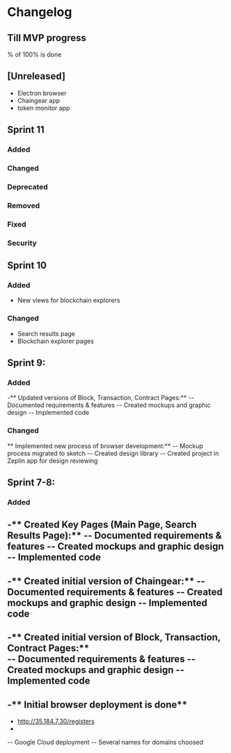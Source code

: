 

# Changelog



## Till MVP progress

% of 100% is done

## [Unreleased]

- Electron browser
- Chaingear app
- token monitor app

## Sprint 11

### Added


### Changed

### Deprecated

### Removed

### Fixed

### Security



## Sprint 10

### Added

-  New views for blockchain explorers

### Changed

- Search results page
- Blockchain explorer pages


## Sprint 9:

### Added

-** Updated versions of Block, Transaction, Contract Pages:**
-- Documented requirements & features
-- Created mockups and graphic design
-- Implemented code

### Changed

** Implemented new process of browser development:**
-- Mockup process migrated to sketch
-- Created design library
-- Created project in Zeplin app for design reviewing


## Sprint 7-8:

### Added

-** Created Key Pages (Main Page, Search Results Page):**
-- Documented requirements & features
-- Created mockups and graphic design
-- Implemented code
-
-** Created initial version of Chaingear:**
-- Documented requirements & features
-- Created mockups and graphic design
-- Implemented code
-
-** Created initial version of Block, Transaction, Contract Pages:** 	
-- Documented requirements & features
-- Created mockups and graphic design
-- Implemented code
-
-** Initial browser deployment is done**
-
-  http://35.184.7.30/registers
-
-- Google Cloud deployment
-- Several names for domains choosed 	
